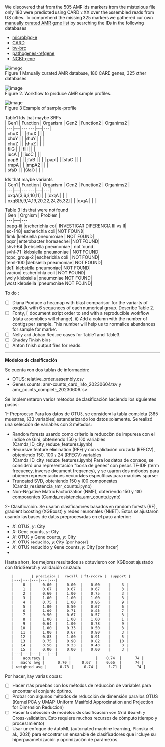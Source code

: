 We discovered that from the 505 AMR Ids markers from the misterious file only 180 were predicted using CARD v.XX over the assembled reads from US cities.  To comprehend the missing 325 markers we gathered our own [manually curated AMR gene list](https://docs.google.com/spreadsheets/d/1ThsVn6QuIEPvFqe_SwG1PawEghqHgQdvNgGiZd40jXY/edit?usp=sharing)
 by searching the IDs in the following databases 
- [microbigg-e](https://www.ncbi.nlm.nih.gov/pathogens/microbigge/#)  
- [CARD](https://card.mcmaster.ca/)    
- [bv-brc](https://www.bv-brc.org/view/SpecialtyGeneList/)    
- [pathogenes-refgene](https://www.ncbi.nlm.nih.gov/pathogens/refgene/)   
- [NCBI-gene](https://www.ncbi.nlm.nih.gov/gene)  

 
![image](https://github.com/nselem/ccm-bioinfomatica-lab/assets/6643162/6ec6a199-f44a-47d1-b55d-0367b4b4c90b)  
Figure 1 Manually curated AMR database, 180 CARD genes, 325 other databases    
  
![image](https://github.com/nselem/ccm-bioinfomatica-lab/assets/6643162/5bd9afaa-f3d5-4fd7-abf5-d1b21d033101)  
Figure 2. Workflow to produce AMR sample profiles.    

![image](https://github.com/nselem/ccm-bioinfomatica-lab/assets/6643162/c274d9eb-20e5-42a2-8fc5-8b5434486504)  
Figure 3 Example of sample-profile    


Table1 Ids that maybe SNPs  
| Gen1  | Function   | Organism   | Gen2   | Function2   | Organims2 |  
|---|---|---|---|---|---|  
| chuX  |   |   |shuX  |   |   |  
| chuY |   |    |shuY   |   |   |  
| chuZ  |   |   |shuZ   |   |   |  
| fliG  |   |   |fliI  |   |   |  
| iucA |   |    |iucC   |   |   |  
| papB  |   |   |sfaB   |   |   | 
| papI  |   |   |sfaC  |   |   |  
| rmpA |   |    |rmpA2   |   |   |  
| sfaD  |   |   |SfaG   |   |   |   
  
Ids that maybe variants  
| Gen1  | Function   | Organism   | Gen2   | Function2   | Organims2 |  
|---|---|---|---|---|---|  
| oxqA[3,6,8,10,11]  |   |   |oxqA  |   |   |  
| oxqB[5,9,14,19,20,22,24,25,32]  |   |   |oxqA  |   |   |   

Table 3 Ids that were not found  
| Gen  | Orgnism   | Problem   |   
|---|---|---|  
|papg-iii	|escherichia coli|		INVESTIGAR DIFERENCIA III vs II|  
|ec-148|	escherichia coli |NOT FOUND|  
|fimk	|klebsiella pneumoniae	|	NOT FOUND|  
|oqxr	|enterobacter hormaechei		|NOT FOUND|  
|shvl-64	|klebsiella pneumoniae	|	not found|  
|svhl-71	|klebsiella pneumoniae	|	NOT FOUND|  
|tcpc_group-2	|escherichia coli	|	NOT FOUND|  
|teml-100	|klebsiella pneumoniae|		NOT FOUND|  
|tle1|	klebsiella pneumoniae|		NOT FOUND|  
|vactox|	escherichia coli	|	NOT FOUND|  
|wcly	klebsiella |pneumoniae		NOT FOUND|  
|wcst	klebsiella |pneumoniae		NOT FOUND|  

To do :
- [ ] Diana Produce a heatmap with blast comparison for the variants of oxqB/A, with 6 sequences of each numerical group. Describe Table 2.   
- [ ] Fonty, i) document script order to end with a reproducible workflow (data assemblies will change).  ii) Add a column with the number of contigs per sample. This number will help us to normalice abundances for sample for marker.  
- [ ] Nelly and Johan Reduce cases for Table1 and Table3.  
- [ ] Shaday Finish bins 
- [ ] Anton finish output files for reads.  

----------------------------------------------------------------------------
**Modelos de clasificación**

Se cuenta con dos tablas de información:
- OTUS: relative_order_assembly.csv
- Genes counts: amr-counts_card_info_20230604.tsv y amr_counts_complete_20230606.tsv

Se implementaron varios métodos de clasificación haciendo los siguientes pasos:

1- Preproceso
   Para los datos de OTUS, se consideró la tabla completa (365 muestras, 633 variables) estandarizando los datos solamente.
   Se realizó una selección de variables con 3 métodos:
   - Random forests usando como criterio la reducción de impureza con el indice de Gini, obteniendo 150 y 100 variables (Camda_ID_city_reduce_features.ipynb)
   - Recursive feature elimination (RFE) y con validación cruzada (RFECV), obteniendo 150, 100 y 24 (RFECV) variables (Camda_ID_city_reduce_features.ipynb)
   Para los datos de conteos, se consideró una representación "bolsa de genes" con pesos TF-IDF (term frecuency, inverse document frequency), y se usaron dos métodos para obtener representaciones vectoriales específicas para matrices sparse:
   - Truncated SVD, obteniendo 150 y 100 componentes (Camda_resistencia_amr_counts.ipynb)
   - Non-Negative Matrix Factorization (NMF), obteniendo 150 y 100 componentes (Camda_resistencia_amr_counts.ipynb)
   
 2- Clasificación.
   Se usaron clasificadores basados en random forests (RF), gradient boosting (XGBoost) y redes neuronales (NNET). Estos se ajustaron usando las bases de datos preprocesadas en el paso anterior:
   
   - $X$: OTUS, $y$: City
   - $X$: Gene counts, $y$: City
   - $X$: OTUS y Gene counts, $y$: City
   - $X$: OTUS reducido, $y$: City [por hacer]
   - $X$: OTUS reducido y Gene counts, $y$: City [por hacer]
   - 
  Hasta ahora, los mejores resultados se obtuvieron con XGBoost ajustado con GridSearch y validación cruzada:
  
       |        | precision |  recall | f1-score |  support |
       |---|---|---|---|---|
       |    0  |     0.00  |    0.00  |    0.00    |     3 |
       |    1  |     0.67  |    0.67  |    0.67    |     3 |
       |    2  |     0.60  |    1.00  |    0.75    |     3 |
       |    3  |     1.00  |    1.00  |    1.00    |     3 |
       |    4  |     0.75  |    1.00  |    0.86    |     9 |
       |    5  |     1.00  |    0.50  |    0.67    |     6 |
       |    6  |     1.00  |    0.71  |    0.83    |     7 |
       |    7  |     0.50  |    0.67  |    0.57    |     3 |
       |    8  |     1.00  |    1.00  |    1.00    |     1 |
       |    9  |     0.64  |    1.00  |    0.78    |     9 |
       |   10  |     1.00  |    0.33  |    0.50    |     3 |
       |   11  |     1.00  |    0.67  |    0.80    |     3 |
       |   12  |     0.83  |    1.00  |    0.91    |     5 |
       |   13  |     0.75  |    0.90  |    0.82    |    10 |
       |   14  |     0.50  |    0.33  |    0.40    |     3 |
       |   15  |     0.00  |    0.00  |    0.00    |     3 |
       |---|---|---|---|---|
       |    accuracy |           |           |    0.74  |      74 |
       |   macro avg |      0.70 |     0.67  |    0.66  |      74 |
       | weighted avg |      0.73 |     0.74 |     0.71 |       74 |


Por hacer, hay varias cosas:

- [ ] Hacer más pruebas con los métodos de reducción de variables para encontrar el conjunto óptimo. 
- [ ] Probar con algunos métodos de reducción de dimensión para los OTUS (Kernel PCA y UMAP: Uniform Manifold Approximation and Projection for Dimension Reduction)
- [ ] Hacer la selección de modelos de clasificación con Grid Search y Cross-validation. Esto requiere muchos recursos de cómputo (tiempo y procesamiento)
- [ ] Usar un enfoque de AutoML (automated machine learning, Plonska et al., 2021) para encontrar un ensamble de clasificadores que incluye su hiperparametrización y oprimización de parámetros.
